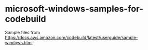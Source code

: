 # microsoft-windows-samples-for-codebuild
Sample files from https://docs.aws.amazon.com/codebuild/latest/userguide/sample-windows.html
